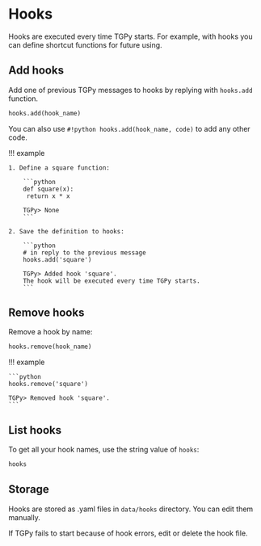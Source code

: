 # Hooks

Hooks are executed every time TGPy starts. For example, with hooks you can define shortcut functions for future using.

## Add hooks

Add one of previous TGPy messages to hooks by replying with `hooks.add` function.

```python
hooks.add(hook_name)
```

You can also use `#!python hooks.add(hook_name, code)` to add any other code.

!!! example

    1. Define a square function:

        ```python
        def square(x):
         return x * x
        
        TGPy> None
        ```
    
    2. Save the definition to hooks:

        ```python
        # in reply to the previous message
        hooks.add('square')
        
        TGPy> Added hook 'square'.
        The hook will be executed every time TGPy starts.
        ```

## Remove hooks

Remove a hook by name:
```python
hooks.remove(hook_name)
```

!!! example

    ```python
    hooks.remove('square')

    TGPy> Removed hook 'square'.
    ```

## List hooks

To get all your hook names, use the string value of `hooks`:

```python
hooks
```

## Storage

Hooks are stored as .yaml files in `data/hooks` directory. You can edit them manually.

If TGPy fails to start because of hook errors, edit or delete the hook file.
